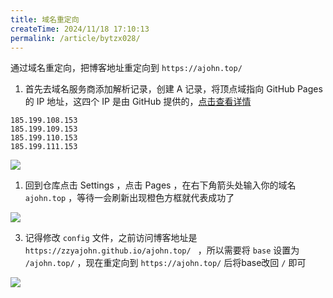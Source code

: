 ```yaml
---
title: 域名重定向
createTime: 2024/11/18 17:10:13
permalink: /article/bytzx028/
---
```


通过域名重定向，把博客地址重定向到 `https://ajohn.top/`

1. 首先去域名服务商添加解析记录，创建 A 记录，将顶点域指向 GitHub Pages 的 IP 地址，这四个 IP 是由 GitHub 提供的，[点击查看详情](https://docs.github.com/zh/pages/configuring-a-custom-domain-for-your-github-pages-site/managing-a-custom-domain-for-your-github-pages-site)

```
185.199.108.153
185.199.109.153
185.199.110.153
185.199.111.153
```

![](https://cdn.jsdelivr.net/gh/zzyAJohn/Image/2024-11-18/202411181718310.png)

1. 回到仓库点击 Settings ，点击 Pages ，在右下角箭头处输入你的域名 `ajohn.top` ，等待一会刷新出现橙色方框就代表成功了

![](https://cdn.jsdelivr.net/gh/zzyAJohn/Image/2024-11-18/202411181720881.png)

3. 记得修改 `config` 文件，之前访问博客地址是 `https://zzyajohn.github.io/ajohn.top/ ` ，所以需要将 `base` 设置为 `/ajohn.top/` ，现在重定向到 `https://ajohn.top/` 后将base改回 `/` 即可


![](https://cdn.jsdelivr.net/gh/zzyAJohn/Image/2024-11-18/202411181723160.png)